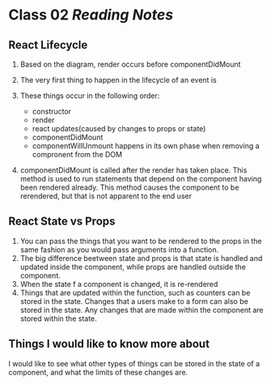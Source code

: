 # Class 02 *Reading Notes*

## React Lifecycle

1. Based on the diagram, render occurs before componentDidMount
2. The very first thing to happen in the lifecycle of an event is
3. These things occur in the following order:
    - constructor
    - render
    - react updates(caused by changes to props or state)
    - componentDidMount
    - componentWillUnmount happens in its own phase when removing a compronent from the DOM

4. componentDidMount is called after the render has taken place. This method is used to run statements that depend on the component having been rendered already. This method causes the component to be rerendered, but that is not apparent to the end user

## React State vs Props

1. You can pass the things that you want to be rendered to the props in the same fashion as you would pass arguments into a function.
2. The big difference beetween state and props is that state is handled and updated inside the component, while props are handled outside the component.
3. When the state f a component is changed, it is re-rendered
4. Things that are updated within the function, such as counters can be stored in the state. Changes that a users make to a form can also be stored in the state. Any changes that are made within the component are stored within the state.

## Things I would like to know more about

I would like to see what other types of things can be stored in the state of a component, and what the limits of these changes are.
